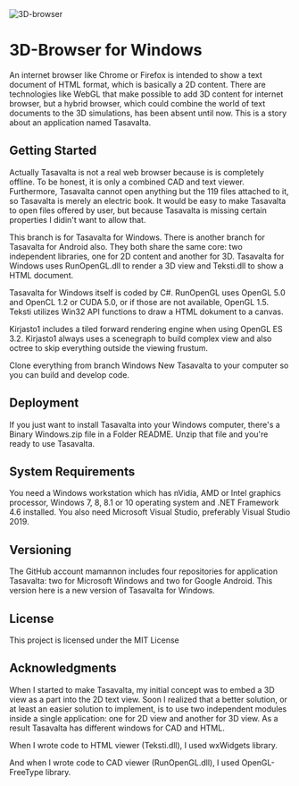 <img src="https://imgur.com/3E3iPuF.jpg" title="3D-browser" alt="3D-browser">

# 3D-Browser for Windows

An internet browser like Chrome or Firefox is intended to show a text document of HTML format, which is basically a 2D content. There are technologies like WebGL that make possible to add 3D content for internet browser, but a hybrid browser, which could combine the world of text documents to the 3D simulations, has been absent until now. This is a story about an application named Tasavalta.

## Getting Started

Actually Tasavalta is not a real web browser because is is completely offline. To be honest, it is only a combined CAD and text viewer. Furthermore, Tasavalta cannot open anything but the 119 files attached to it, so Tasavalta is merely an electric book. It would be easy to make Tasavalta to open files offered by user, but because Tasavalta is missing certain properties I didin't want to allow that.

This branch is for Tasavalta for Windows. There is another branch for Tasavalta for Android also. They both share the same core: two independent libraries, one for 2D content and another for 3D. Tasavalta for Windows uses RunOpenGL.dll to render a 3D view and Teksti.dll to show a HTML document. 

Tasavalta for Windows itself is coded by C#. RunOpenGL uses OpenGL 5.0 and OpenCL 1.2 or CUDA 5.0, or if those are not available, OpenGL 1.5. Teksti utilizes Win32 API functions to draw a HTML dokument to a canvas.

Kirjasto1 includes a tiled forward rendering engine when using OpenGL ES 3.2. Kirjasto1 always uses a scenegraph to build complex view and also octree to skip everything outside the viewing frustum.

Clone everything from branch Windows New Tasavalta to your computer so you can build and develop code.

## Deployment

If you just want to install Tasavalta into your Windows computer, there's a Binary Windows.zip file in a Folder README. Unzip that file and you're ready to use Tasavalta.

## System Requirements

You need a Windows workstation which has nVidia, AMD or Intel graphics processor, Windows 7, 8, 8.1 or 10 operating system and .NET Framework 4.6 installed. You also need Microsoft Visual Studio, preferably Visual Studio 2019.

## Versioning

The GitHub account mamannon includes four repositories for application Tasavalta: two for Microsoft Windows and two for Google Android. This version here is a new version of Tasavalta for Windows.

## License

This project is licensed under the MIT License

## Acknowledgments

When I started to make Tasavalta, my initial concept was to embed a 3D view as a part into the 2D text view. Soon I realized that a better solution, or at least an easier solution to implement, is to use two independent modules inside a single application: one for 2D view and another for 3D view. As a result Tasavalta has different windows for CAD and HTML.

When I wrote code to HTML viewer (Teksti.dll), I used wxWidgets library.

And when I wrote code to CAD viewer (RunOpenGL.dll), I used OpenGL-FreeType library.
